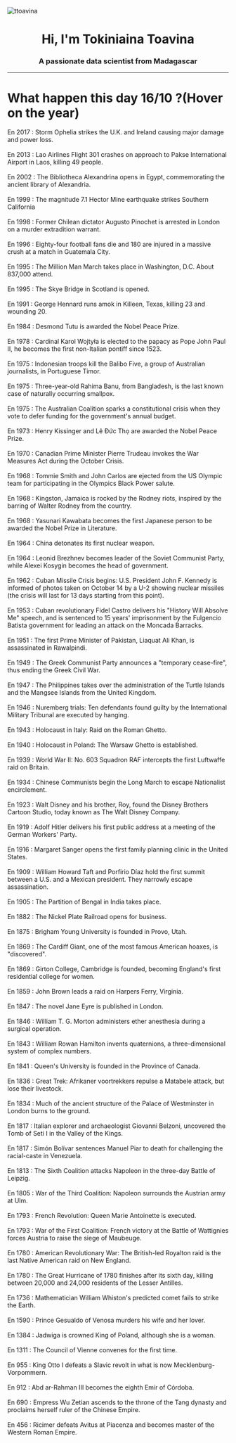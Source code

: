 
<p align="left"> <img src="https://komarev.com/ghpvc/?username=ttoavina&label=Profile%20views&color=0e75b6&style=flat" alt="ttoavina" /> </p>
<h1 align="center">Hi, I'm Tokiniaina Toavina</h1>
<h3 align="center">A passionate data scientist from Madagascar</h3>
    
<hr/>
<h1> What happen this day 16/10 ?(Hover on the year)</h1>

En 2017 : Storm Ophelia strikes the U.K. and Ireland causing major damage and power loss.
<br/><br/>
En 2013 : Lao Airlines Flight 301 crashes on approach to Pakse International Airport in Laos, killing 49 people.
<br/><br/>
En 2002 : The Bibliotheca Alexandrina opens in Egypt, commemorating the ancient library of Alexandria.
<br/><br/>
En 1999 : The magnitude 7.1 Hector Mine earthquake strikes Southern California
<br/><br/>
En 1998 : Former Chilean dictator Augusto Pinochet is arrested in London on a murder extradition warrant.
<br/><br/>
En 1996 : Eighty-four football fans die and 180 are injured in a massive crush at a match in Guatemala City.
<br/><br/>
En 1995 : The Million Man March takes place in Washington, D.C. About 837,000 attend.
<br/><br/>
En 1995 : The Skye Bridge in Scotland is opened.
<br/><br/>
En 1991 : George Hennard runs amok in Killeen, Texas, killing 23 and wounding 20.
<br/><br/>
En 1984 : Desmond Tutu is awarded the Nobel Peace Prize.
<br/><br/>
En 1978 : Cardinal Karol Wojtyła is elected to the papacy as Pope John Paul II, he becomes the first non-Italian pontiff since 1523.
<br/><br/>
En 1975 : Indonesian troops kill the Balibo Five, a group of Australian journalists, in Portuguese Timor.
<br/><br/>
En 1975 : Three-year-old Rahima Banu, from Bangladesh, is the last known case of naturally occurring smallpox.
<br/><br/>
En 1975 : The Australian Coalition sparks a constitutional crisis when they vote to defer funding for the government's annual budget.
<br/><br/>
En 1973 : Henry Kissinger and Lê Đức Thọ are awarded the Nobel Peace Prize.
<br/><br/>
En 1970 : Canadian Prime Minister Pierre Trudeau invokes the War Measures Act during the October Crisis.
<br/><br/>
En 1968 : Tommie Smith and John Carlos are ejected from the US Olympic team for participating in the Olympics Black Power salute.
<br/><br/>
En 1968 : Kingston, Jamaica is rocked by the Rodney riots, inspired by the barring of Walter Rodney from the country.
<br/><br/>
En 1968 : Yasunari Kawabata becomes the first Japanese person to be awarded the Nobel Prize in Literature.
<br/><br/>
En 1964 : China detonates its first nuclear weapon.
<br/><br/>
En 1964 : Leonid Brezhnev becomes leader of the Soviet Communist Party, while Alexei Kosygin becomes the head of government.
<br/><br/>
En 1962 : Cuban Missile Crisis begins: U.S. President John F. Kennedy is informed of photos taken on October 14 by a U-2 showing nuclear missiles (the crisis will last for 13 days starting from this point).
<br/><br/>
En 1953 : Cuban revolutionary Fidel Castro delivers his "History Will Absolve Me" speech, and is sentenced to 15 years' imprisonment by the Fulgencio Batista government for leading an attack on the Moncada Barracks.
<br/><br/>
En 1951 : The first Prime Minister of Pakistan, Liaquat Ali Khan, is assassinated in Rawalpindi.
<br/><br/>
En 1949 : The Greek Communist Party announces a "temporary cease-fire", thus ending the Greek Civil War.
<br/><br/>
En 1947 : The Philippines takes over the administration of the Turtle Islands and the Mangsee Islands from the United Kingdom.
<br/><br/>
En 1946 : Nuremberg trials: Ten defendants found guilty by the International Military Tribunal are executed by hanging.
<br/><br/>
En 1943 : Holocaust in Italy: Raid on the Roman Ghetto.
<br/><br/>
En 1940 : Holocaust in Poland: The Warsaw Ghetto is established.
<br/><br/>
En 1939 : World War II: No. 603 Squadron RAF intercepts the first Luftwaffe raid on Britain.
<br/><br/>
En 1934 : Chinese Communists begin the Long March to escape Nationalist encirclement.
<br/><br/>
En 1923 : Walt Disney and his brother, Roy, found the Disney Brothers Cartoon Studio, today known as The Walt Disney Company.
<br/><br/>
En 1919 : Adolf Hitler delivers his first public address at a meeting of the German Workers' Party.
<br/><br/>
En 1916 : Margaret Sanger opens the first family planning clinic in the United States.
<br/><br/>
En 1909 : William Howard Taft and Porfirio Díaz hold the first summit between a U.S. and a Mexican president. They narrowly escape assassination.
<br/><br/>
En 1905 : The Partition of Bengal in India takes place.
<br/><br/>
En 1882 : The Nickel Plate Railroad opens for business.
<br/><br/>
En 1875 : Brigham Young University is founded in Provo, Utah.
<br/><br/>
En 1869 : The Cardiff Giant, one of the most famous American hoaxes, is "discovered".
<br/><br/>
En 1869 : Girton College, Cambridge is founded, becoming England's first residential college for women.
<br/><br/>
En 1859 : John Brown leads a raid on Harpers Ferry, Virginia.
<br/><br/>
En 1847 : The novel Jane Eyre is published in London.
<br/><br/>
En 1846 : William T. G. Morton administers ether anesthesia during a surgical operation.
<br/><br/>
En 1843 : William Rowan Hamilton invents quaternions, a three-dimensional system of complex numbers.
<br/><br/>
En 1841 : Queen's University is founded in the Province of Canada.
<br/><br/>
En 1836 : Great Trek: Afrikaner voortrekkers repulse a Matabele attack, but lose their livestock.
<br/><br/>
En 1834 : Much of the ancient structure of the Palace of Westminster in London burns to the ground.
<br/><br/>
En 1817 : Italian explorer and archaeologist Giovanni Belzoni, uncovered the Tomb of Seti I in the Valley of the Kings.
<br/><br/>
En 1817 : Simón Bolívar sentences Manuel Piar to death for challenging the racial-caste in Venezuela.
<br/><br/>
En 1813 : The Sixth Coalition attacks Napoleon in the three-day Battle of Leipzig.
<br/><br/>
En 1805 : War of the Third Coalition: Napoleon surrounds the Austrian army at Ulm.
<br/><br/>
En 1793 : French Revolution: Queen Marie Antoinette is executed.
<br/><br/>
En 1793 : War of the First Coalition: French victory at the Battle of Wattignies forces Austria to raise the siege of Maubeuge.
<br/><br/>
En 1780 : American Revolutionary War: The British-led Royalton raid is the last Native American raid on New England.
<br/><br/>
En 1780 : The Great Hurricane of 1780 finishes after its sixth day, killing between 20,000 and 24,000 residents of the Lesser Antilles.
<br/><br/>
En 1736 : Mathematician William Whiston's predicted comet fails to strike the Earth.
<br/><br/>
En 1590 : Prince Gesualdo of Venosa murders his wife and her lover.
<br/><br/>
En 1384 : Jadwiga is crowned King of Poland, although she is a woman.
<br/><br/>
En 1311 : The Council of Vienne convenes for the first time.
<br/><br/>
En 955 : King Otto I defeats a Slavic revolt in what is now Mecklenburg-Vorpommern.
<br/><br/>
En 912 : Abd ar-Rahman III becomes the eighth Emir of Córdoba.
<br/><br/>
En 690 : Empress Wu Zetian ascends to the throne of the Tang dynasty and proclaims herself ruler of the Chinese Empire.
<br/><br/>
En 456 : Ricimer defeats Avitus at Piacenza and becomes master of the Western Roman Empire.
<br/><br/>
